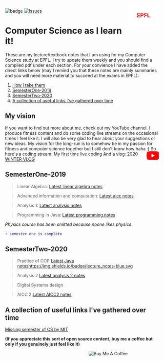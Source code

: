 <img src="extraFigures/epfl.png" align="right" width="100">

![badge](https://img.shields.io/badge/Coming_soon:_project_files_alongside_lecture_notes-red.svg)
[![Issues][current-shield]][current-url]


# Computer Science as I learn it!
These are my lecture/textbook notes that I am using for my Computer Science study at EPFL. I try to update them weekly and you should find a compiled pdf under each section. For your convience I have added the direct links below (may I remind you that these notes are mainly summaries and you will need more material to succeed at the exams in EPFL):

1. [How I take them](#inf)
2. [ SemesterOne-2019](#sm1)
3. [ SemesterTwo-2020](#sm2)
4. [ A collection of useful links I've gathered over time](#useful)


<a name="inf"></a>
## My vision
If you want to find out more about me, check out my YouTube channel. I produce fitness content and do some coding live streams on the occasional times I feel like it. I will also be very glad to hear about your suggestions or new ideas. My vision for the long-run is to somehow tie in my passion for fitness and computer science together but I still don't know how haha :) 
<img src="extraFigures/youtube.png" align="right" width="40">
So here's a coding stream:
[My first time live coding](https://www.youtube.com/watch?v=JcAwaJKBcWw)
And a vlog:
[2020 WINTER VLOG](https://www.youtube.com/watch?v=sX2bj2aMadM&t=80s)


<a name="sm1"></a>
## SemesterOne-2019
> Linear Algebra: [Latest linear algebra notes](https://github.com/alptheexplorer/epflLectureNotes/blob/master/epflLectureNotes/semesterOne/linearAlgebra/linearAlgebra.pdf)

> Advanced information and computation: [Latest aicc notes](https://github.com/alptheexplorer/epflLectureNotes/blob/master/epflLectureNotes/semesterOne/advancedComputation/aicc.pdf)

> Analysis 1:  [Latest analysis notes](https://github.com/alptheexplorer/epflLectureNotes/blob/master/epflLectureNotes/semesterOne/analysis/analysis.pdf)

> Programming in Java:  [Latest programming notes](https://github.com/alptheexplorer/epflLectureNotes/blob/master/epflLectureNotes/semesterOne/IntroductionToProgramming-Sam/ch1.md)

*Physics course has been omitted because noone likes physics*

```diff
+ semester one is complete
```


<a name="sm2"></a>
## SemesterTwo-2020

> Practice of OOP [Latest Java notes](https://github.com/alptheexplorer/epflLectureNotes/blob/master/epflLectureNotes/semesterTwo/POOP/POOP.md)https://img.shields.io/badge/lecture_notes-blue.svg

> Analysis 2 [Latest analysis 2 notes](https://github.com/alptheexplorer/epflLectureNotes/blob/master/epflLectureNotes/semesterTwo/analysisTwo/analysis2.pdf)

> Digital Systems design

> AICC 2 [Latest AICC2 notes](https://github.com/alptheexplorer/epflLectureNotes/blob/master/epflLectureNotes/semesterTwo/AICC%202/AICC2.pdf)


<a name="useful"></a>
## A collection of useful links I've gathered over time
[Missing semester of CS by MIT](https://missing.csail.mit.edu/)


**(If you appreciate this sort of open source content, buy me a coffee but only if you genuinely just feel like it)**

<a href="https://www.buymeacoffee.com/MGcsKPtYI" target="_blank"><img src="https://cdn.buymeacoffee.com/buttons/default-red.png" alt="Buy Me A Coffee" width="230" align="right" ></a>


[current-shield]: https://img.shields.io/badge/Current_Semester:Two-Green.svg
[current-url]: https://github.com/alptheexplorer/epflLectureNotes#sm2



